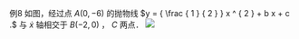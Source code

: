 例8 如图，经过点 $A ( 0 , - 6 )$ 的抛物线 $y = { \frac { 1 } { 2 } } x ^ { 2 } + b x + c .$ 与 $\dot { x }$ 轴相交于 $B ( - 2 , 0 )$ ， $C$ 两点．
![](<../../qs_image_DB/第6.3讲_二次函数最值与面积最值(学生版)/dce556d1231c7e6d1d7ea1861aa77e372872ad3cfe86559fe8beae31b4129dc0.jpg>)
